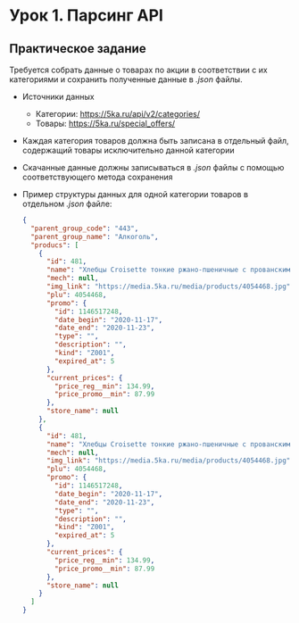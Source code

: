 # Урок 1. Парсинг API

## Практическое задание

Требуется собрать данные о товарах по акции
в соответствии с их категориями и
сохранить полученные данные в *.json* файлы.

- Источники данных
  - Категории: https://5ka.ru/api/v2/categories/
  - Товары: https://5ka.ru/special_offers/

- Каждая категория товаров должна быть записана в отдельный файл,
  содержащий товары исключительно данной категории

- Скачанные данные должны записываться в *.json* файлы
  с помощью соответствующего метода сохранения

- Пример структуры данных
  для одной категории товаров
  в отдельном *.json* файле:

  ```json
  {
    "parent_group_code": "443",
    "parent_group_name": "Алкоголь",
    "producs": [
      {
        "id": 481,
        "name": "Хлебцы Croisette тонкие ржано-пшеничные с прованскими травами 200гр",
        "mech": null,
        "img_link": "https://media.5ka.ru/media/products/4054468.jpg",
        "plu": 4054468,
        "promo": {
          "id": 1146517248,
          "date_begin": "2020-11-17",
          "date_end": "2020-11-23",
          "type": "",
          "description": "",
          "kind": "Z001",
          "expired_at": 5
        },
        "current_prices": {
          "price_reg__min": 134.99,
          "price_promo__min": 87.99
        },
        "store_name": null
      },
      {
        "id": 481,
        "name": "Хлебцы Croisette тонкие ржано-пшеничные с прованскими травами 200гр",
        "mech": null,
        "img_link": "https://media.5ka.ru/media/products/4054468.jpg",
        "plu": 4054468,
        "promo": {
          "id": 1146517248,
          "date_begin": "2020-11-17",
          "date_end": "2020-11-23",
          "type": "",
          "description": "",
          "kind": "Z001",
          "expired_at": 5
        },
        "current_prices": {
          "price_reg__min": 134.99,
          "price_promo__min": 87.99
        },
        "store_name": null
      }
    ]
  }
  ```
